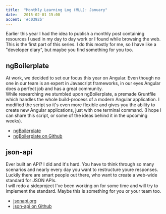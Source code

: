 ```yaml
---
title:  "Monthly Learning Log (MLL): January"
date:   2015-02-01 15:00
accent: '#c0392b'
---
```


Earlier this year I had the idea to publish a monthly post containing resources I used in my day to day work or I found while browsing the web. This is the first part of this series. I do this mostly for me, so I have like a "developer diary", but maybe you find something for you too.

## ngBoilerplate

At work, we decided to set our focus this year on Angular. Even though no one in our team is an expert in Javascript frameworks, in our eyes Angular does a perfect job and has a great community.      
While researching we stumbled upon ngBoilerplate, a premade Gruntfile which handles the whole build-process of a modern Angular application. I modified the script so it's even more flexible and gives you the ability to create new Angular applications, just with one terminal command. (I hope I can share this script, or some of the ideas behind it in the upcoming weeks).

- [ngBoilerplate](http://joshdmiller.github.io/ng-boilerplate)
- [ngBoilerplate on Github](https://github.com/ngbp/ngbp)

## json-api

Ever built an API? I did and it's hard. You have to think through so many scenarios and nearly every day you want to restructure youre responses. Luckily there are smart people out there, who want to create a web-wide standard for JSON APIs.    
I will redo a sideproject I've been working on for some time and will try to implement the standard. Maybe this is something for you or your team too.

- [jsonapi.org](http://jsonapi.org/)
- [json-api on Github](https://github.com/json-api)